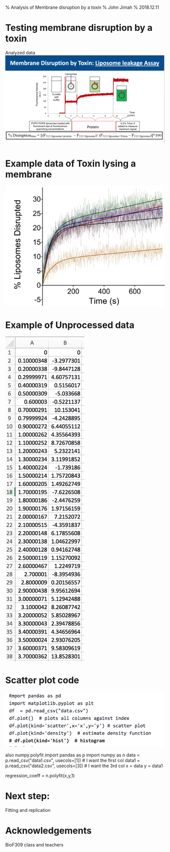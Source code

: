 % Analysis of Membrane disruption by a toxin
% John Jimah
% 2018.12.11

# Testing membrane disruption by a toxin
Analyzed data
![AddAve](images/disruption.png)

# Example data of Toxin lysing a membrane
![AddAve](images/toxin.png)

# Example of Unprocessed data
![AddAve](data.png)

# Scatter plot code
![AddAve](scatter.png)

also numpy.polyfit
import pandas as p
import numpy as n
data = p.read_csv("data1.csv", usecols=[1]) # I want the first col
data1 = p.read_csv("data2.csv", usecols=[3]) # I want the 3rd col
x = data
y = data1

regression_coeff = n.polyfit(x,y,1)

# Next step: 
Fitting and replication

# Acknowledgements
BioF309 class and teachers
